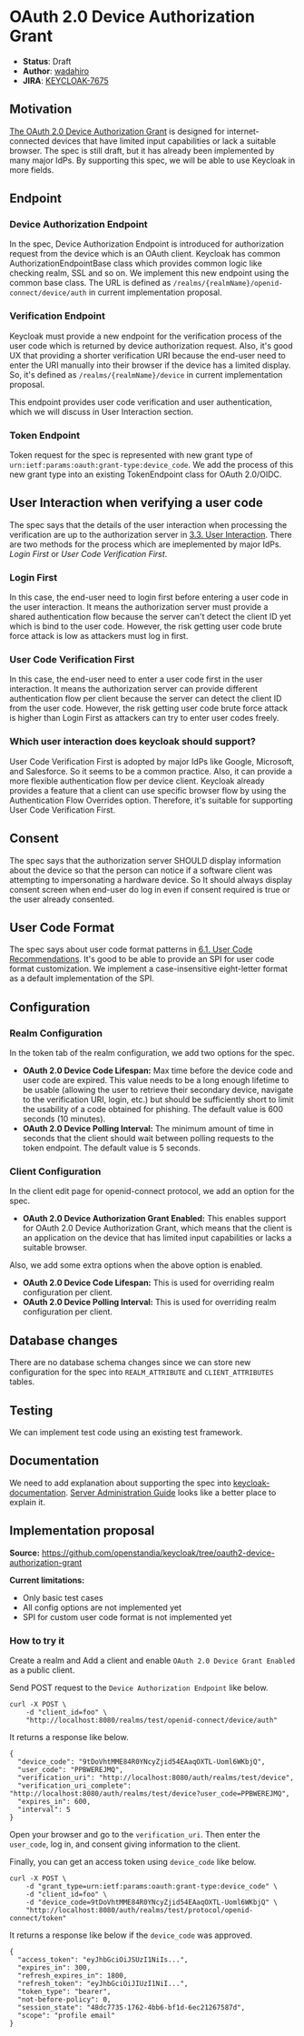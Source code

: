 # OAuth 2.0 Device Authorization Grant

* **Status**: Draft
* **Author**: [wadahiro](https://github.com/wadahiro)
* **JIRA**: [KEYCLOAK-7675](https://issues.jboss.org/browse/KEYCLOAK-7675)


## Motivation

[The OAuth 2.0 Device Authorization Grant](https://tools.ietf.org/html/draft-ietf-oauth-device-flow-15) is designed for internet-connected devices that have limited input capabilities or lack a suitable browser. The spec is still draft, but it has already been implemented by many major IdPs. By supporting this spec, we will be able to use Keycloak in more fields.

## Endpoint

### Device Authorization Endpoint

In the spec, Device Authorization Endpoint is introduced for authorization request from the device which is an OAuth client. Keycloak has common AuthorizationEndpointBase class which provides common logic like checking realm, SSL and so on. We implement this new endpoint using the common base class. The URL is defined as `/realms/{realmName}/openid-connect/device/auth` in current implementation proposal.

### Verification Endpoint

Keycloak must provide a new endpoint for the verification process of the user code which is returned by device authorization request. Also, it's good UX that providing a shorter verification URI because the end-user need to enter the URI manually into their browser if the device has a limited display. So, it's defined as `/realms/{realmName}/device` in current implementation proposal.

This endpoint provides user code verification and user authentication, which we will discuss in User Interaction section.

### Token Endpoint

Token request for the spec is represented with new grant type of `urn:ietf:params:oauth:grant-type:device_code`. We add the process of this new grant type into an existing TokenEndpoint class for OAuth 2.0/OIDC.


## User Interaction when verifying a user code

The spec says that the details of the user interaction when processing the verification are up to the authorization server in [3.3. User Interaction](https://tools.ietf.org/html/draft-ietf-oauth-device-flow-15#section-3.3). There are two methods for the process which are imeplemented by major IdPs. *Login First* or *User Code Verification First*.

### Login First

In this case, the end-user need to login first before entering a user code in the user interaction. It means the authorization server must provide a shared authentication flow because the server can't detect the client ID yet which is bind to the user code. However, the risk getting user code brute force attack is low as attackers must log in first.

### User Code Verification First

In this case, the end-user need to enter a user code first in the user interaction. It means the authorization server can provide different authentication flow per client because the server can detect the client ID from the user code. However, the risk getting user code brute force attack is higher than Login First as attackers can try to enter user codes freely.

### Which user interaction does keycloak should support?

User Code Verification First is adopted by major IdPs like Google, Microsoft, and Salesforce. So it seems to be a common practice. Also, it can provide a more flexible authentication flow per device client. Keycloak already provides a feature that a client can use specific browser flow by using the Authentication Flow Overrides option. Therefore, it's suitable for supporting User Code Verification First.

## Consent

The spec says that the authorization server SHOULD display information about the device so that the person can notice if a software client was attempting to impersonating a hardware device. So It should always display consent screen when end-user do log in even if consent required is true or the user already consented.

## User Code Format

The spec says about user code format patterns in [6.1. User Code Recommendations](https://tools.ietf.org/html/draft-ietf-oauth-device-flow-15#section-6.1). It's good to be able to provide an SPI for user code format customization. We implement a case-insensitive eight-letter format as a default implementation of the SPI.

## Configuration

### Realm Configuration

In the token tab of the realm configuration, we add two options for the spec.

* **OAuth 2.0 Device Code Lifespan:** Max time before the device code and user code are expired. This value needs to be a long enough lifetime to be usable (allowing the user to retrieve their secondary device, navigate to the verification URI, login, etc.) but should be sufficiently short to limit the usability of a code obtained for phishing. The default value is 600 seconds (10 minutes).
* **OAuth 2.0 Device Polling Interval:** The minimum amount of time in seconds that the client should wait between polling requests to the token endpoint. The default value is 5 seconds.

### Client Configuration

In the client edit page for openid-connect protocol, we add an option for the spec.

* **OAuth 2.0 Device Authorization Grant Enabled:** This enables support for OAuth 2.0 Device Authorization Grant, which means that the client is an application on the device that has limited input capabilities or lacks a suitable browser.

Also, we add some extra options when the above option is enabled.

* **OAuth 2.0 Device Code Lifespan:** This is used for overriding realm configuration per client.
* **OAuth 2.0 Device Polling Interval:** This is used for overriding realm configuration per client.

## Database changes

There are no database schema changes since we can store new configuration for the spec into `REALM_ATTRIBUTE` and `CLIENT_ATTRIBUTES` tables.

## Testing

We can implement test code using an existing test framework.

## Documentation

We need to add explanation about supporting the spec into [keycloak-documentation](https://github.com/keycloak/keycloak-documentation). [Server Administration Guide](https://www.keycloak.org/docs/latest/server_admin/index.html) looks like a better place to explain it.

## Implementation proposal

**Source:** https://github.com/openstandia/keycloak/tree/oauth2-device-authorization-grant

**Current limitations:**
- Only basic test cases
- All config options are not implemented yet
- SPI for custom user code format is not implemented yet

### How to try it

Create a realm and Add a client and enable `OAuth 2.0 Device Grant Enabled` as a public client.

Send POST request to the `Device Authorization Endpoint` like below. 

```
curl -X POST \
    -d "client_id=foo" \
    "http://localhost:8080/realms/test/openid-connect/device/auth"
```

It returns a response like below.

```
{
  "device_code": "9tDoVhtMME84R0YNcyZjid54EAaqOXTL-Uoml6WKbjQ",
  "user_code": "PPBWEREJMQ",
  "verification_uri": "http://localhost:8080/auth/realms/test/device",
  "verification_uri_complete": "http://localhost:8080/auth/realms/test/device?user_code=PPBWEREJMQ",
  "expires_in": 600,
  "interval": 5
}
```

Open your browser and go to the `verification_uri`. Then enter the `user_code`, log in, and consent giving information to the client.

Finally, you can get an access token using `device_code` like below.

```
curl -X POST \
    -d "grant_type=urn:ietf:params:oauth:grant-type:device_code" \
    -d "client_id=foo" \
    -d "device_code=9tDoVhtMME84R0YNcyZjid54EAaqOXTL-Uoml6WKbjQ" \
    "http://localhost:8080/auth/realms/test/protocol/openid-connect/token"
```

It returns a response like below if the `device_code` was approved.

```
{
  "access_token": "eyJhbGciOiJSUzI1NiIs...",
  "expires_in": 300,
  "refresh_expires_in": 1800,
  "refresh_token": "eyJhbGciOiJIUzI1NiI...",
  "token_type": "bearer",
  "not-before-policy": 0,
  "session_state": "48dc7735-1762-4bb6-bf1d-6ec21267587d",
  "scope": "profile email"
}
```
